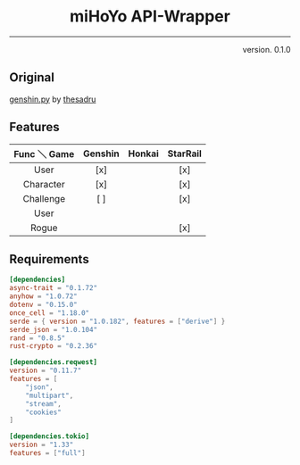 <h1 align="center">miHoYo API-Wrapper</h1>

---

<p align="right">version. 0.1.0</p>


## Original

[genshin.py](https://github.com/thesadru/genshin.py) by [thesadru](https://github.com/thesadru)

 
## Features

| Func ＼ Game | Genshin | Honkai | StarRail |
|:-----------:|:-------:|:------:|:--------:| 
|    User     |   [x]   |        |   [x]    |
|  Character  |   [x]   |        |   [x]    |
|  Challenge  |   [ ]   |        |   [x]    |
|    User     |         |        |          |
|    Rogue    |         |        |   [x]    |




## Requirements

```toml
[dependencies]
async-trait = "0.1.72"
anyhow = "1.0.72"
dotenv = "0.15.0"
once_cell = "1.18.0"
serde = { version = "1.0.182", features = ["derive"] }
serde_json = "1.0.104"
rand = "0.8.5"
rust-crypto = "0.2.36"

[dependencies.reqwest]
version = "0.11.7"
features = [
    "json",
    "multipart",
    "stream",
    "cookies"
]

[dependencies.tokio]
version = "1.33"
features = ["full"]
```

